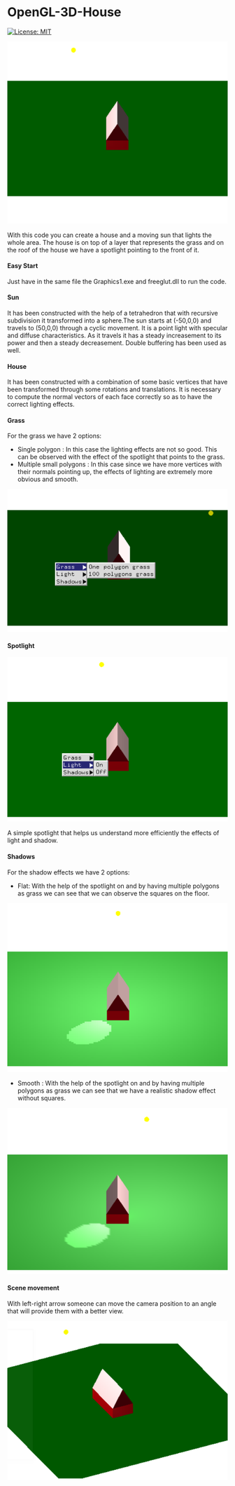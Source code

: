 # OpenGL-3D-House
[![License: MIT](https://img.shields.io/badge/License-MIT-yellow.svg)](https://opensource.org/licenses/MIT "MIT License")

![House cover image](https://github.com/NikitasMaragkos/OpenGL-3D-House/blob/main/Images/House.PNG?raw=true)

With this code you can create a house and a moving sun that lights the whole area. The house is on top of a layer that represents the grass and on the roof of the house we have a spotlight pointing to the front of it.

#### Easy Start
Just have in the same file the Graphics1.exe and freeglut.dll to run the code.

#### Sun

It has been constructed with the help of a tetrahedron that with recursive subdivision it transformed into a sphere.The sun starts at (-50,0,0) and travels to (50,0,0) through a cyclic movement. It is a point light with specular and diffuse characteristics. As it travels it has a steady increasement to its power and then a steady decreasement. Double buffering has been used as well.

#### House

It has been constructed with a combination of some basic vertices that have been transformed through some rotations and translations. It is necessary to compute the normal vectors of each face correctly so as to have the correct lighting effects.

#### Grass

For the grass we have 2 options:
* Single polygon : In this case the lighting effects are not so good. This can be observed with the effect of the spotlight that points to the grass.
* Multiple small polygons : In this case since we have more vertices with their normals pointing up, the effects of lighting are extremely more obvious and smooth.

![House cover image](https://github.com/NikitasMaragkos/OpenGL-3D-House/blob/main/Images/House3.PNG?raw=true)

#### Spotlight

![House cover image](https://github.com/NikitasMaragkos/OpenGL-3D-House/blob/main/Images/House4.PNG?raw=true)

A simple spotlight that helps us understand more efficiently the effects of light and shadow.

#### Shadows

For the shadow effects we have 2 options:
* Flat: With the help of the spotlight on and by having multiple polygons as grass we can see that we can observe the squares on the floor.

![House cover image](https://github.com/NikitasMaragkos/OpenGL-3D-House/blob/main/Images/House7.PNG?raw=true)

* Smooth : With the help of the spotlight on and by having multiple polygons as grass we can see that we have a realistic shadow effect without squares.

![House cover image](https://github.com/NikitasMaragkos/OpenGL-3D-House/blob/main/Images/House7smooth.PNG?raw=true)

#### Scene movement

With left-right arrow someone can move the camera position to an angle that will provide them with a better view.

![House cover image](https://github.com/NikitasMaragkos/OpenGL-3D-House/blob/main/Images/House6.PNG?raw=true)

